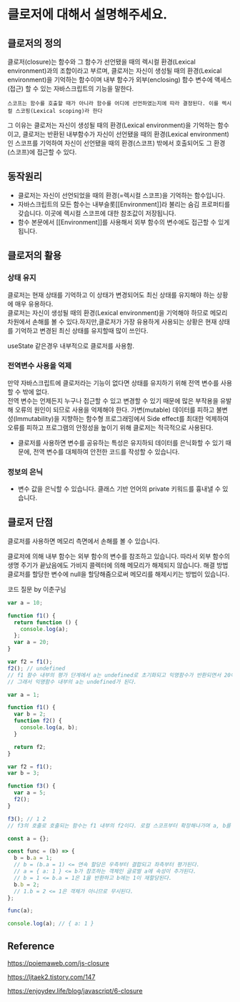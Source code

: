 # 클로저에 대해서 설명해주세요.

## 클로저의 정의

클로저(closure)는 함수와 그 함수가 선언됐을 때의 렉시컬 환경(Lexical environment)과의 조합이라고 부르며,
클로저는 자신이 생성될 때의 환경(Lexical environment)을 기억하는 함수이며 내부 함수가 외부(enclosing) 함수 변수에 액세스(접근) 할 수 있는 자바스크립트의 기능을 말한다.

```
스코프는 함수를 호출할 때가 아니라 함수를 어디에 선언하였는지에 따라 결정된다. 이를 렉시컬 스코핑(Lexical scoping)라 한다
```

그 이유는 클로저는 자신이 생성될 때의 환경(Lexical environment)을 기억하는 함수이고,
클로저는 반환된 내부함수가 자신이 선언됐을 때의 환경(Lexical environment)인 스코프를 기억하여 자신이 선언됐을 때의 환경(스코프) 밖에서 호출되어도 그 환경(스코프)에 접근할 수 있다.

## 동작원리

- 클로저는 자신이 선언되었을 때의 환경(=렉시컬 스코프)을 기억하는 함수입니다.
- 자바스크립트의 모든 함수는 내부슬롯[[Environment]]라 불리는 숨김 프로퍼티를 갖습니다. 이곳에 렉시컬 스코프에 대한 참조값이 저장됩니다.
- 함수 본문에서 [[Environment]]를 사용해서 외부 함수의 변수에도 접근할 수 있게 됩니다.

## 클로저의 활용

### 상태 유지

클로저는 현재 상태를 기억하고 이 상태가 변경되어도 최신 상태를 유지해야 하는 상황에 매우 유용하다.  
클로저는 자신이 생성될 때의 환경(Lexical environment)을 기억해야 하므로 메모리 차원에서 손해를 볼 수 있다.하지만,클로저가 가장 유용하게 사용되는 상황은 현재 상태를 기억하고 변경된 최신 상태를 유지할때 많이 쓰인다.

useState 같은경우 내부적으로 클로저를 사용함.

### 전역변수 사용을 억제

만약 자바스크립트에 클로저라는 기능이 없다면 상태를 유지하기 위해 전역 변수를 사용할 수 밖에 없다.  
전역 변수는 언제든지 누구나 접근할 수 있고 변경할 수 있기 때문에 많은 부작용을 유발해 오류의 원인이 되므로 사용을 억제해야 한다. 가변(mutable) 데이터를 피하고 불변성(Immutability)을 지향하는 함수형 프로그래밍에서 Side effect를 최대한 억제하여 오류를 피하고 프로그램의 안정성을 높이기 위해 클로저는 적극적으로 사용된다.

- 클로저를 사용하면 변수를 공유하는 특성은 유지하되 데이터를 은닉화할 수 있기 때문에, 전역 변수를 대체하여 안전한 코드를 작성할 수 있습니다.

### 정보의 은닉

- 변수 값을 은닉할 수 있습니다. 클래스 기반 언어의 private 키워드를 흉내낼 수 있습니다.

## 클로저 단점

클로저를 사용하면 메모리 측면에서 손해를 볼 수 있습니다.

클로저에 의해 내부 함수는 외부 함수의 변수를 참조하고 있습니다.
따라서 외부 함수의 생명 주기가 끝났음에도 가비지 콜렉터에 의해 메모리가 해제되지 않습니다.
해결 방법
클로저를 할당한 변수에 null을 할당해줌으로써 메모리를 해제시키는 방법이 있습니다.

코드 질문 by 이춘구님

```ts
var a = 10;

function f1() {
  return function () {
    console.log(a);
  };
  var a = 20;
}

var f2 = f1();
f2(); // undefined
// f1 함수 내부의 평가 단계에서 a는 undefined로 초기화되고 익명함수가 반환되면서 20이 할당되지 못한다.
// 그래서 익명함수 내부의 a는 undefined가 된다.
```

```ts
var a = 1;

function f1() {
  var b = 2;
  function f2() {
    console.log(a, b);
  }

  return f2;
}

var f2 = f1();
var b = 3;

function f3() {
  var a = 5;
  f2();
}

f3(); // 1 2
// f3의 호출로 호출되는 함수는 f1 내부의 f2이다. 로컬 스코프부터 확장해나가며 a, b를 찾으면 a는 글로벌, b는 f1 내부이다
```

```ts
const a = {};

const func = (b) => {
  b = b.a = 1;
  // b = (b.a = 1) <= 연속 할당은 우측부터 결합되고 좌측부터 평가된다.
  // a = { a: 1 } <= b가 참조하는 객체인 글로벌 a에 속성이 추가된다.
  // b = 1 <= b.a = 1은 1을 반환하고 b에는 1이 재할당된다.
  b.b = 2;
  // 1.b = 2 <= 1은 객체가 아니므로 무시된다.
};

func(a);

console.log(a); // { a: 1 }
```

## Reference

https://poiemaweb.com/js-closure

https://ljtaek2.tistory.com/147

https://enjoydev.life/blog/javascript/6-closure
